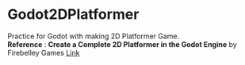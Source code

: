 # Godot2DPlatformer  
Practice for Godot with making 2D Platformer Game.  
**Reference** : **Create a Complete 2D Platformer in the Godot Engine** by Firebelley Games [Link](https://www.udemy.com/course/create-a-complete-2d-platformer-in-the-godot-engine/)
